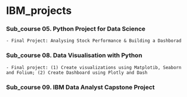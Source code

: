 # IBM_projects
### Sub_course 05. Python Project for Data Science
    - Final Project: Analysing Stock Performance & Building a Dashborad

### Sub_course 08. Data Visualisation with Python
    - Final project: (1) Create visualizations using Matplotib, Seaborn and Folium; (2) Create Dashboard using Plotly and Dash

### Sub_course 09. IBM Data Analyst Capstone Project

